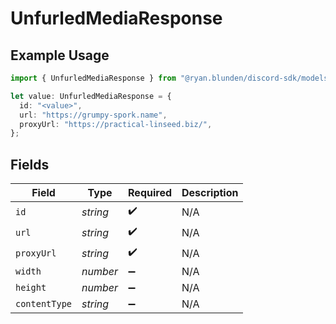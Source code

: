 # UnfurledMediaResponse

## Example Usage

```typescript
import { UnfurledMediaResponse } from "@ryan.blunden/discord-sdk/models/components";

let value: UnfurledMediaResponse = {
  id: "<value>",
  url: "https://grumpy-spork.name",
  proxyUrl: "https://practical-linseed.biz/",
};
```

## Fields

| Field              | Type               | Required           | Description        |
| ------------------ | ------------------ | ------------------ | ------------------ |
| `id`               | *string*           | :heavy_check_mark: | N/A                |
| `url`              | *string*           | :heavy_check_mark: | N/A                |
| `proxyUrl`         | *string*           | :heavy_check_mark: | N/A                |
| `width`            | *number*           | :heavy_minus_sign: | N/A                |
| `height`           | *number*           | :heavy_minus_sign: | N/A                |
| `contentType`      | *string*           | :heavy_minus_sign: | N/A                |
